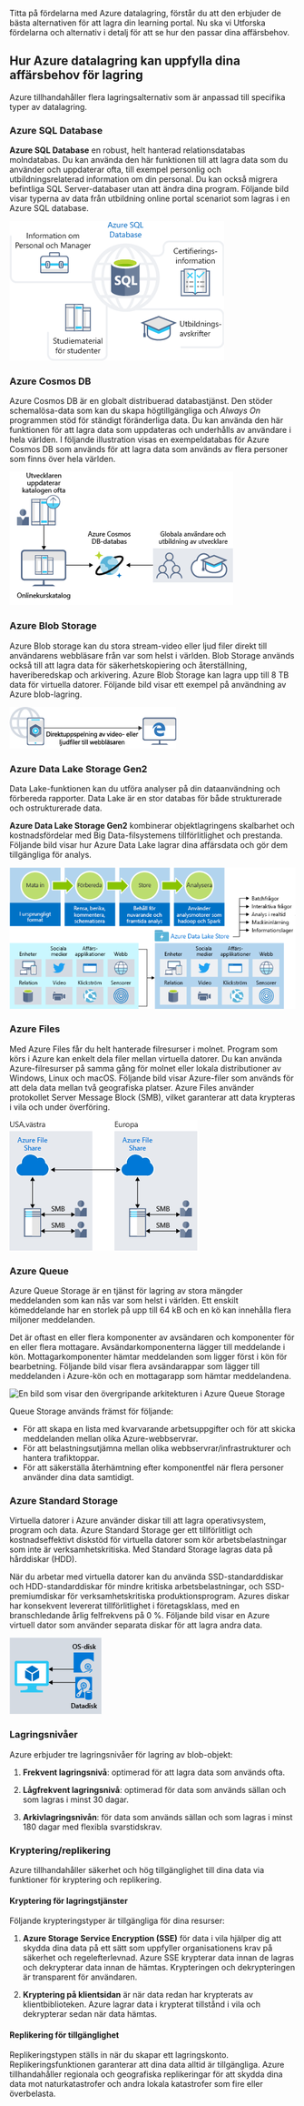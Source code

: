 Titta på fördelarna med Azure datalagring, förstår du att den erbjuder de bästa alternativen för att lagra din learning portal. Nu ska vi Utforska fördelarna och alternativ i detalj för att se hur den passar dina affärsbehov.

## <a name="how-azure-data-storage-can-meet-your-business-storage-needs"></a>Hur Azure datalagring kan uppfylla dina affärsbehov för lagring

Azure tillhandahåller flera lagringsalternativ som är anpassad till specifika typer av datalagring.

### <a name="azure-sql-database"></a>Azure SQL Database

**Azure SQL Database** en robust, helt hanterad relationsdatabas molndatabas. Du kan använda den här funktionen till att lagra data som du använder och uppdaterar ofta, till exempel personlig och utbildningsrelaterad information om din personal. Du kan också migrera befintliga SQL Server-databaser utan att ändra dina program. Följande bild visar typerna av data från utbildning online portal scenariot som lagras i en Azure SQL database.

![En bild som visar Azure SQL används för att lagra Elevinformation, till exempel avskrifter-certifieringar och studera material.](../media/3-Azure_SQL.png)

### <a name="azure-cosmos-db"></a>Azure Cosmos DB

Azure Cosmos DB är en globalt distribuerad databastjänst. Den stöder schemalösa-data som kan du skapa högtillgängliga och *Always On* programmen stöd för ständigt föränderliga data. Du kan använda den här funktionen för att lagra data som uppdateras och underhålls av användare i hela världen. I följande illustration visas en exempeldatabas för Azure Cosmos DB som används för att lagra data som används av flera personer som finns över hela världen.

![En bild som visar användningen av Azure Cosmos DB i onlineutbildning scenariot för att lagra katalogen. Azure Cosmos DB är ett bra val eftersom katalogen uppdateras av administratörer och används av studenter över hela världen.](../media/3-Azure_cosmos_db.png)

### <a name="azure-blob-storage"></a>Azure Blob Storage

Azure Blob storage kan du stora stream-video eller ljud filer direkt till användarens webbläsare från var som helst i världen. Blob Storage används också till att lagra data för säkerhetskopiering och återställning, haveriberedskap och arkivering. Azure Blob Storage kan lagra upp till 8 TB data för virtuella datorer. Följande bild visar ett exempel på användning av Azure blob-lagring.

![En bild som visar Azure blobblagring som används till store och stream-video eller ljud filer.](../media/3-Azure_blob.png)

### <a name="azure-data-lake-storage-gen2"></a>Azure Data Lake Storage Gen2

Data Lake-funktionen kan du utföra analyser på din dataanvändning och förbereda rapporter. Data Lake är en stor databas för både strukturerade och ostrukturerade data.

**Azure Data Lake Storage Gen2** kombinerar objektlagringens skalbarhet och kostnadsfördelar med Big Data-filsystemens tillförlitlighet och prestanda. Följande bild visar hur Azure Data Lake lagrar dina affärsdata och gör dem tillgängliga för analys.

![En bild som visar rollen för Azure Data Lake i förbereda och lagra dina data för användning av analysverktyg. Azure Data Lake kan hantera en mängd olika indatatyper, till exempel relationsdatabaser, video- eller sensordata.](../media/3-Data_lake_store_concept.png)

### <a name="azure-files"></a>Azure Files

Med Azure Files får du helt hanterade filresurser i molnet. Program som körs i Azure kan enkelt dela filer mellan virtuella datorer. Du kan använda Azure-filresurser på samma gång för molnet eller lokala distributioner av Windows, Linux och macOS. Följande bild visar Azure-filer som används för att dela data mellan två geografiska platser. Azure Files använder protokollet Server Message Block (SMB), vilket garanterar att data krypteras i vila och under överföring.

![En bild som visar funktionerna i Azure Files för fildelning. ](../media/3-Azure_Files.png)

### <a name="azure-queue"></a>Azure Queue

Azure Queue Storage är en tjänst för lagring av stora mängder meddelanden som kan nås var som helst i världen. Ett enskilt kömeddelande har en storlek på upp till 64 kB och en kö kan innehålla flera miljoner meddelanden.

Det är oftast en eller flera komponenter av avsändaren och komponenter för en eller flera mottagare. Avsändarkomponenterna lägger till meddelande i kön. Mottagarkomponenter hämtar meddelanden som ligger först i kön för bearbetning. Följande bild visar flera avsändarappar som lägger till meddelanden i Azure-kön och en mottagarapp som hämtar meddelandena.

![En bild som visar den övergripande arkitekturen i Azure Queue Storage](../media/3-Azure_Queue.png)

Queue Storage används främst för följande:

- För att skapa en lista med kvarvarande arbetsuppgifter och för att skicka meddelanden mellan olika Azure-webbservrar.
- För att belastningsutjämna mellan olika webbservrar/infrastrukturer och hantera trafiktoppar.
- För att säkerställa återhämtning efter komponentfel när flera personer använder dina data samtidigt.

### <a name="azure-standard-storage"></a>Azure Standard Storage

Virtuella datorer i Azure använder diskar till att lagra operativsystem, program och data. Azure Standard Storage ger ett tillförlitligt och kostnadseffektivt diskstöd för virtuella datorer som kör arbetsbelastningar som inte är verksamhetskritiska. Med Standard Storage lagras data på hårddiskar (HDD).

När du arbetar med virtuella datorer kan du använda SSD-standarddiskar och HDD-standarddiskar för mindre kritiska arbetsbelastningar, och SSD-premiumdiskar för verksamhetskritiska produktionsprogram. Azures diskar har konsekvent levererat tillförlitlighet i företagsklass, med en branschledande årlig felfrekvens på 0 %. Följande bild visar en Azure virtuell dator som använder separata diskar för att lagra andra data.

![En bild som visar två diskar i en virtuell dator, en som lagrar operativsystemet och en som lagrar data.](../media/3-Azure_disks.png)

### <a name="storage-tiers"></a>Lagringsnivåer

Azure erbjuder tre lagringsnivåer för lagring av blob-objekt:

1. **Frekvent lagringsnivå**: optimerad för att lagra data som används ofta. 

1. **Lågfrekvent lagringsnivå**: optimerad för data som används sällan och som lagras i minst 30 dagar.

1. **Arkivlagringsnivån**: för data som används sällan och som lagras i minst 180 dagar med flexibla svarstidskrav.

### <a name="encryptionreplication"></a>Kryptering/replikering

Azure tillhandahåller säkerhet och hög tillgänglighet till dina data via funktioner för kryptering och replikering.

#### <a name="encryption-for-storage-services"></a>Kryptering för lagringstjänster

Följande krypteringstyper är tillgängliga för dina resurser:

1. **Azure Storage Service Encryption (SSE)** för data i vila hjälper dig att skydda dina data på ett sätt som uppfyller organisationens krav på säkerhet och regelefterlevnad. Azure SSE krypterar data innan de lagras och dekrypterar data innan de hämtas. Krypteringen och dekrypteringen är transparent för användaren.

1. **Kryptering på klientsidan** är när data redan har krypterats av klientbiblioteken. Azure lagrar data i krypterat tillstånd i vila och dekrypterar sedan när data hämtas.

#### <a name="replication-for-storage-availability"></a>Replikering för tillgänglighet

Replikeringstypen ställs in när du skapar ett lagringskonto. Replikeringsfunktionen garanterar att dina data alltid är tillgängliga. Azure tillhandahåller regionala och geografiska replikeringar för att skydda dina data mot naturkatastrofer och andra lokala katastrofer som fire eller överbelasta.